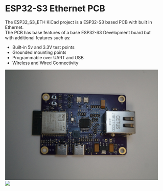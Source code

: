 # ESP32-S3 Ethernet PCB


The ESP32_S3_ETH KiCad project is a ESP32-S3 based PCB with built in Ethernet.  
The PCB has base features of a base ESP32-S3 Development board but with additional features such as:

- Built-in 5v and 3.3V test points
- Grounded mounting points
- Programmable over UART and USB
- Wireless and Wired Connectivity

<img src = "https://github.com/znicholson17/P-Linked/blob/main/Docs/Images/ESP32-S3_ETH_FRONT.png" width="500" hiehgt="500">
<img src = "https://github.com/znicholson17/P-Linked/blob/main/Docs/Images/ESP32-S3_ETH_BACK.jpg" width="500" hiehgt="500">

